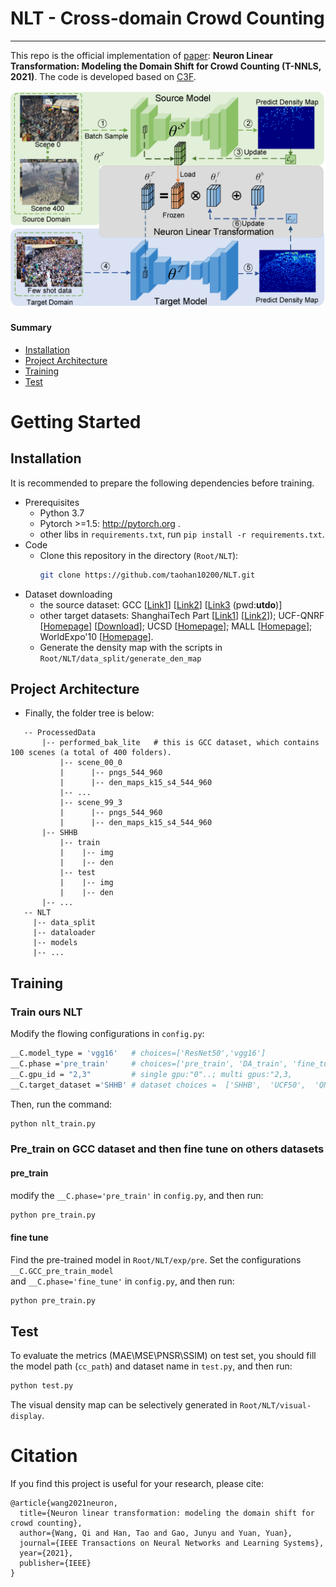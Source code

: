 # NLT - Cross-domain Crowd Counting

---
This repo is the official implementation of [paper](https://ieeexplore.ieee.org/abstract/document/9337191/): **Neuron Linear Transformation: Modeling the
Domain Shift for Crowd Counting (T-NNLS, 2021)**. The code is developed based on [C3F](https://github.com/gjy3035/C-3-Framework).

![framework](./figure/framework.png)

#### Summary

* [Installation](#installation)
* [Project Architecture](#project-architecture)
* [Training](#training)
* [Test](#test)
# Getting Started


## Installation
It is recommended to prepare the following dependencies before training.

-  Prerequisites
    - Python 3.7
    - Pytorch >=1.5: http://pytorch.org .
    - other libs in ```requirements.txt```, run ```pip install -r requirements.txt```.
-  Code
    - Clone this repository in the directory (```Root/NLT```):
        ```bash
        git clone https://github.com/taohan10200/NLT.git
        ```
- Dataset downloading
    - the source dataset: GCC [[Link1](https://mailnwpueducn-my.sharepoint.com/:f:/g/personal/gjy3035_mail_nwpu_edu_cn/Eo4L82dALJFDvUdy8rBm6B0BuQk6n5akJaN1WUF1BAeKUA?e=ge2cRg)] [[Link2](https://v2.fangcloud.com/share/4625d2bfa9427708060b5a5981)] [[Link3](https://pan.baidu.com/s/1OtKqmw84TFbxAiN0H2xBtQ) (pwd:**utdo**)] 
    - other target datasets: 
    ShanghaiTech Part [[Link1](https://www.dropbox.com/s/fipgjqxl7uj8hd5/ShanghaiTech.zip?dl=0)] [[Link2](https://pan.baidu.com/s/1nuAYslz)]);
    UCF-QNRF [[Homepage](https://www.crcv.ucf.edu/data/ucf-qnrf/)] [[Download](https://drive.google.com/open?id=1fLZdOsOXlv2muNB_bXEW6t-IS9MRziL6)];
    UCSD [[Homepage](http://www.svcl.ucsd.edu/projects/peoplecnt/)];
    MALL [[Homepage](http://personal.ie.cuhk.edu.hk/~ccloy/downloads_mall_dataset.html)];
    WorldExpo'10 [[Homepage](http://www.ee.cuhk.edu.hk/~xgwang/expo.html)].
    - Generate the density map with the scripts in `Root/NLT/data_split/generate_den_map` 

## Project Architecture

  - Finally, the folder tree is below:
 ```
    -- ProcessedData
		|-- performed_bak_lite   # this is GCC dataset, which contains 100 scenes (a total of 400 folders).
            |-- scene_00_0
            |	   |-- pngs_544_960
            |	   |-- den_maps_k15_s4_544_960
            |-- ...
            |-- scene_99_3
            |	   |-- pngs_544_960
            |	   |-- den_maps_k15_s4_544_960
    	|-- SHHB
    	    |-- train
    	    |    |-- img
    	    |    |-- den
    	    |-- test
    	    |    |-- img
    	    |    |-- den
    	|-- ...		
	-- NLT
	  |-- data_split
	  |-- dataloader
	  |-- models
	  |-- ...
 ```

## Training

### Train ours NLT

Modify the flowing configurations in `config.py`:
 ```bash
__C.model_type = 'vgg16'   # choices=['ResNet50','vgg16']
__C.phase ='pre_train'     # choices=['pre_train', 'DA_train', 'fine_tune'])
__C.gpu_id = "2,3"         # single gpu:"0"..; multi gpus:"2,3,
__C.target_dataset ='SHHB' # dataset choices =  ['SHHB',  'UCF50',  'QNRF', 'MALL', 'UCSD', 'SHHA']

```
Then, run the command:
```bash
python nlt_train.py
```

### Pre_train on GCC dataset and then fine tune on others datasets


#### pre_train 
 modify the `__C.phase='pre_train'` in `config.py`, and then run: 
```bash
python pre_train.py
```
#### fine tune 
Find the pre-trained model in `Root/NLT/exp/pre`. Set the configurations `__C.GCC_pre_train_model`  
 and  `__C.phase='fine_tune'` in `config.py`, and then run: 
```bash
python pre_train.py
```


## Test
 To evaluate the metrics (MAE\MSE\PNSR\SSIM) on test set, you should fill the model path (`cc_path`) and dataset name in `test.py`, and then run:

 ```bash
python test.py
```

The visual density map can be selectively generated in `Root/NLT/visual-display`.

# Citation
If you find this project is useful for your research, please cite:
```
@article{wang2021neuron,
  title={Neuron linear transformation: modeling the domain shift for crowd counting},
  author={Wang, Qi and Han, Tao and Gao, Junyu and Yuan, Yuan},
  journal={IEEE Transactions on Neural Networks and Learning Systems},
  year={2021},
  publisher={IEEE}
}
```